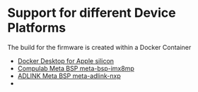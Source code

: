 # Support for different Device Platforms



The build for the firmware is created within a Docker Container

- [Docker Desktop for Apple silicon](https://docs.docker.com/desktop/mac/apple-silicon/)
- [Compulab Meta BSP meta-bsp-imx8mp](https://github.com/compulab-yokneam/meta-bsp-imx8mp)
- [ADLINK Meta BSP meta-adlink-nxp](https://github.com/ADLINK/meta-adlink-nxp/wiki/01-1.-Build-Yocto-Image_imx8mp)
- 